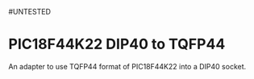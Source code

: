 #UNTESTED

# PIC18F44K22 DIP40 to TQFP44

An adapter to use TQFP44 format of PIC18F44K22 into a DIP40 socket.

